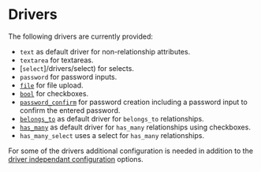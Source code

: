 # Drivers

The following drivers are currently provided:

* `text` as default driver for non-relationship attributes.
* `textarea` for textareas.
* [`select`]/drivers/select) for selects.
* `password` for password inputs.
* [`file`](drivers/file) for file upload.
* [`bool`](drivers/bool) for checkboxes.
* [`password_confirm`](drivers/password-confirm) for password creation including a password input to confirm the entered password.
* [`belongs_to`](drivers/belongs-to) as default driver for `belongs_to` relationships.
* [`has_many`](drivers/has-many) as default driver for `has_many` relationships using checkboxes.
* `has_many_select` uses a select for `has_many` relationships.

For some of the drivers additional configuration is needed in addition to the [driver independant configuration](model-configuration.md) options.